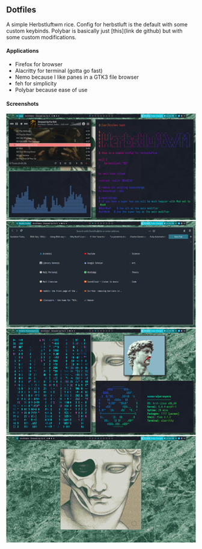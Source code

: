 ## Dotfiles

A simple Herbstluftwm rice.
Config for herbstluft is the default with some custom keybinds. Polybar is basically just [this](link de github) but with some custom modifications.

#### Applications

- Firefox for browser
- Alacritty for terminal (gotta go fast)
- Nemo because I like panes in a GTK3 file browser
- feh for simplicity
- Polybar because ease of use

#### Screenshots

![](/screen1.png)
![](/screen2.png)
![](/screen3.png)
![](/screen4.png)

